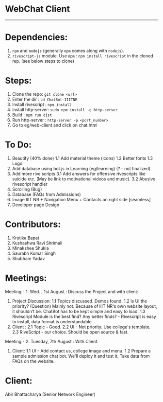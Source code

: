 WebChat Client
===================

- - - - 
# Dependencies: #

1. `npm` and `nodejs` (generally `npm` comes along with `nodejs`). 
2. `rivescript-js` module. Use `npm` : `npm install rivescript` in the cloned rep. (see below steps to clone)

# Steps: # 

1. Clone the repo: `git clone <url>`
2. Enter the dir : `cd ChatBot-IIITNR`
3. Install rivescript : `npm install`
4. Install http-server: `sudo npm install -g http-server`
5. Build              : `npm run dist`
6. Run http-server    : `http-server -p <port_number>`
7. Go to eg/web-client and click on chat.html

# To Do: #

1. Beautify (40% done)
  1.1 Add material theme (icons)
  1.2 Better fonts
  1.3 Logo
2. Add database using bot.js in Learning (eg/learning) (? - not finalized)
3. Add more rive scripts
  3.1 Add answers for offensive rivescripts like suicide etc. (May be link to
motivational videos and music).
  3.2 Abusive rivescript handler
4. Scrolling (Bug)
5. Database (FAQs from Admissions)
6. Image IIIT NR + Navigation Menu + Contacts on right side [seamless]
7. Developer page Design


# Contributors: #

1. Krutika Bapat
2. Kushashwa Ravi Shrimali
3. Minakshee Shukla
4. Saurabh Kumar Singh
5. Shubham Yadav

# Meetings: #
Meeting - 1. Wed. , 1st August : Discuss the Project and with client:

1. Project Discussion:
  1.1 Topics discussed. Demos found.
  1.2 Is UI the priority? (Question) Mainly not. Because of IIIT NR's own website layout, it shouldn't be. ChatBot has to be kept simple and easy to load.
  1.3 Rivescript Module is the best find? Any better finds? - Rivescript is easy to install, data format is understandable. 
2. Client :
  2.1 Topic - Good.
  2.2 UI - Not priority. Use college's template.
  2.3 RiveScript - our choice. Should be open source & fast.

Meeting - 2. Tuesday, 7th August : With Client.

1. Client:
  1.1 UI - Add contact us, college image and menu.
  1.2 Prepare a sample admission chat bot. We'll deploy it and test it. Take data from FAQs on the website.

# Client: #

Abir Bhattacharya
(Senior Network Engineer)
